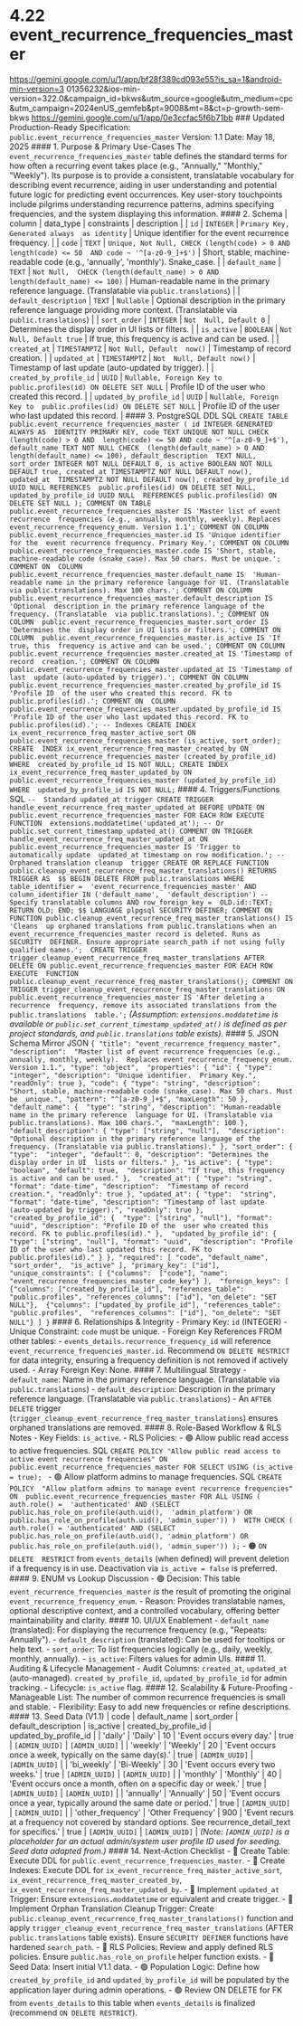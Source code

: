 # 4.22 event_recurrence_frequencies_master

  
https://gemini.google.com/u/1/app/bf28f389cd093e55?is_sa=1&android-min-version=3
01356232&ios-min-version=322.0&campaign_id=bkws&utm_source=google&utm_medium=cpc
&utm_campaign=2024enUS_gemfeb&pt=9008&mt=8&ct=p-growth-sem-bkws 
https://gemini.google.com/u/1/app/0e3ccfac5f6b71bb ### Updated Production-Ready 
Specification: `public.event_recurrence_frequencies_master` Version: 1.1 Date: 
May 18, 2025 #### 1\. Purpose & Primary Use-Cases The 
`event_recurrence_frequencies_master` table defines the standard terms for how 
often a recurring event takes place (e.g., "Annually," "Monthly," "Weekly"). 
Its purpose is to provide a consistent, translatable vocabulary for describing 
event recurrence, aiding in user understanding and potential future logic for 
predicting event occurrences. Key user-story touchpoints include pilgrims 
understanding recurrence patterns, admins specifying frequencies, and the 
system displaying this information. #### 2\. Schema | column | data_type | 
constraints | description | | `id` | `INTEGER` | `Primary Key, Generated always 
as identity` | Unique identifier for the event recurrence frequency. | | `code` 
| `TEXT` | `Unique, Not Null, CHECK (length(code) > 0 AND length(code) <= 50 
AND code ~ '^[a-z0-9_]+$')` | Short, stable, machine-readable code (e.g., 
'annually', 'monthly'). Snake_case. | | `default_name` | `TEXT` | `Not Null, 
CHECK (length(default_name) > 0 AND length(default_name) <= 100)` | 
Human-readable name in the primary reference language. (Translatable via 
`public.translations`) | | `default_description` | `TEXT` | `Nullable` | 
Optional description in the primary reference language providing more context. 
(Translatable via `public.translations`) | | `sort_order` | `INTEGER` | `Not 
Null, Default 0` | Determines the display order in UI lists or filters. | | 
`is_active` | `BOOLEAN` | `Not Null, Default true` | If true, this frequency is 
active and can be used. | | `created_at` | `TIMESTAMPTZ` | `Not Null, Default 
now()` | Timestamp of record creation. | | `updated_at` | `TIMESTAMPTZ` | `Not 
Null, Default now()` | Timestamp of last update (auto-updated by trigger). | | 
`created_by_profile_id` | `UUID` | `Nullable, Foreign Key to 
public.profiles(id) ON DELETE SET NULL` | Profile ID of the user who created 
this record. | | `updated_by_profile_id` | `UUID` | `Nullable, Foreign Key to 
public.profiles(id) ON DELETE SET NULL` | Profile ID of the user who last 
updated this record. | #### 3\. PostgreSQL DDL SQL ``` CREATE TABLE 
public.event_recurrence_frequencies_master ( id INTEGER GENERATED ALWAYS AS 
IDENTITY PRIMARY KEY, code TEXT UNIQUE NOT NULL CHECK (length(code) > 0 AND 
length(code) <= 50 AND code ~ '^[a-z0-9_]+$'), default_name TEXT NOT NULL CHECK 
(length(default_name) > 0 AND length(default_name) <= 100), default_description 
TEXT NULL, sort_order INTEGER NOT NULL DEFAULT 0, is_active BOOLEAN NOT NULL 
DEFAULT true, created_at TIMESTAMPTZ NOT NULL DEFAULT now(), updated_at 
TIMESTAMPTZ NOT NULL DEFAULT now(), created_by_profile_id UUID NULL REFERENCES 
public.profiles(id) ON DELETE SET NULL, updated_by_profile_id UUID NULL 
REFERENCES public.profiles(id) ON DELETE SET NULL ); COMMENT ON TABLE 
public.event_recurrence_frequencies_master IS 'Master list of event recurrence 
frequencies (e.g., annually, monthly, weekly). Replaces 
event_recurrence_frequency_enum. Version 1.1'; COMMENT ON COLUMN 
public.event_recurrence_frequencies_master.id IS 'Unique identifier for the 
event recurrence frequency. Primary Key.'; COMMENT ON COLUMN 
public.event_recurrence_frequencies_master.code IS 'Short, stable, 
machine-readable code (snake_case). Max 50 chars. Must be unique.'; COMMENT ON 
COLUMN public.event_recurrence_frequencies_master.default_name IS 
'Human-readable name in the primary reference language for UI. (Translatable 
via public.translations). Max 100 chars.'; COMMENT ON COLUMN 
public.event_recurrence_frequencies_master.default_description IS 'Optional 
description in the primary reference language of the frequency. (Translatable 
via public.translations).'; COMMENT ON COLUMN 
public.event_recurrence_frequencies_master.sort_order IS 'Determines the 
display order in UI lists or filters.'; COMMENT ON COLUMN 
public.event_recurrence_frequencies_master.is_active IS 'If true, this 
frequency is active and can be used.'; COMMENT ON COLUMN 
public.event_recurrence_frequencies_master.created_at IS 'Timestamp of record 
creation.'; COMMENT ON COLUMN 
public.event_recurrence_frequencies_master.updated_at IS 'Timestamp of last 
update (auto-updated by trigger).'; COMMENT ON COLUMN 
public.event_recurrence_frequencies_master.created_by_profile_id IS 'Profile ID 
of the user who created this record. FK to public.profiles(id).'; COMMENT ON 
COLUMN public.event_recurrence_frequencies_master.updated_by_profile_id IS 
'Profile ID of the user who last updated this record. FK to 
public.profiles(id).'; -- Indexes CREATE INDEX 
ix_event_recurrence_freq_master_active_sort ON 
public.event_recurrence_frequencies_master (is_active, sort_order); CREATE 
INDEX ix_event_recurrence_freq_master_created_by ON 
public.event_recurrence_frequencies_master (created_by_profile_id) WHERE 
created_by_profile_id IS NOT NULL; CREATE INDEX 
ix_event_recurrence_freq_master_updated_by ON 
public.event_recurrence_frequencies_master (updated_by_profile_id) WHERE 
updated_by_profile_id IS NOT NULL; ``` #### 4\. Triggers/Functions SQL ``` -- 
Standard updated_at trigger CREATE TRIGGER 
handle_event_recurrence_freq_master_updated_at BEFORE UPDATE ON 
public.event_recurrence_frequencies_master FOR EACH ROW EXECUTE FUNCTION 
extensions.moddatetime('updated_at'); -- Or 
public.set_current_timestamp_updated_at() COMMENT ON TRIGGER 
handle_event_recurrence_freq_master_updated_at ON 
public.event_recurrence_frequencies_master IS 'Trigger to automatically update 
updated_at timestamp on row modification.'; -- Orphaned translation cleanup 
trigger CREATE OR REPLACE FUNCTION 
public.cleanup_event_recurrence_freq_master_translations() RETURNS TRIGGER AS 
$$ BEGIN DELETE FROM public.translations WHERE table_identifier = 
'event_recurrence_frequencies_master' AND column_identifier IN ('default_name', 
'default_description') -- Specify translatable columns AND row_foreign_key = 
OLD.id::TEXT; RETURN OLD; END; $$ LANGUAGE plpgsql SECURITY DEFINER; COMMENT ON 
FUNCTION public.cleanup_event_recurrence_freq_master_translations() IS 'Cleans 
up orphaned translations from public.translations when an 
event_recurrence_frequencies_master record is deleted. Runs as SECURITY 
DEFINER. Ensure appropriate search_path if not using fully qualified names.'; 
CREATE TRIGGER trigger_cleanup_event_recurrence_freq_master_translations AFTER 
DELETE ON public.event_recurrence_frequencies_master FOR EACH ROW EXECUTE 
FUNCTION public.cleanup_event_recurrence_freq_master_translations(); COMMENT ON 
TRIGGER trigger_cleanup_event_recurrence_freq_master_translations ON 
public.event_recurrence_frequencies_master IS 'After deleting a recurrence 
frequency, remove its associated translations from the public.translations 
table.'; ``` *(Assumption: `extensions.moddatetime` is available or 
`public.set_current_timestamp_updated_at()` is defined as per project 
standards, and `public.translations` table exists).* #### 5\. JSON Schema 
Mirror JSON ``` { "title": "event_recurrence_frequency_master", "description": 
"Master list of event recurrence frequencies (e.g., annually, monthly, weekly). 
Replaces event_recurrence_frequency_enum. Version 1.1.", "type": "object", 
"properties": { "id": { "type": "integer", "description": "Unique identifier. 
Primary Key.", "readOnly": true }, "code": { "type": "string", "description": 
"Short, stable, machine-readable code (snake_case). Max 50 chars. Must be 
unique.", "pattern": "^[a-z0-9_]+$", "maxLength": 50 }, "default_name": { 
"type": "string", "description": "Human-readable name in the primary reference 
language for UI. (Translatable via public.translations). Max 100 chars.", 
"maxLength": 100 }, "default_description": { "type": ["string", "null"], 
"description": "Optional description in the primary reference language of the 
frequency. (Translatable via public.translations)." }, "sort_order": { "type": 
"integer", "default": 0, "description": "Determines the display order in UI 
lists or filters." }, "is_active": { "type": "boolean", "default": true, 
"description": "If true, this frequency is active and can be used." }, 
"created_at": { "type": "string", "format": "date-time", "description": 
"Timestamp of record creation.", "readOnly": true }, "updated_at": { "type": 
"string", "format": "date-time", "description": "Timestamp of last update 
(auto-updated by trigger).", "readOnly": true }, "created_by_profile_id": { 
"type": ["string", "null"], "format": "uuid", "description": "Profile ID of the 
user who created this record. FK to public.profiles(id)." }, 
"updated_by_profile_id": { "type": ["string", "null"], "format": "uuid", 
"description": "Profile ID of the user who last updated this record. FK to 
public.profiles(id)." } }, "required": [ "code", "default_name", "sort_order", 
"is_active" ], "primary_key": ["id"], "unique_constraints": [ {"columns": 
["code"], "name": "event_recurrence_frequencies_master_code_key"} ], 
"foreign_keys": [ {"columns": ["created_by_profile_id"], "references_table": 
"public.profiles", "references_columns": ["id"], "on_delete": "SET NULL"}, 
{"columns": ["updated_by_profile_id"], "references_table": "public.profiles", 
"references_columns": ["id"], "on_delete": "SET NULL"} ] } ``` #### 6\. 
Relationships & Integrity - Primary Key: `id` (INTEGER) - Unique Constraint: 
`code` must be unique. - Foreign Key References FROM other tables: - 
`events_details.recurrence_frequency_id` will reference 
`event_recurrence_frequencies_master.id`. Recommend `ON DELETE RESTRICT` for 
data integrity, ensuring a frequency definition is not removed if actively 
used. - Array Foreign Key: None. #### 7\. Multilingual Strategy - 
`default_name`: Name in the primary reference language. (Translatable via 
`public.translations`) - `default_description`: Description in the primary 
reference language. (Translatable via `public.translations`) - An `AFTER 
DELETE` trigger (`trigger_cleanup_event_recurrence_freq_master_translations`) 
ensures orphaned translations are removed. #### 8\. Role-Based Workflow & RLS 
Notes - Key Fields: `is_active`. - RLS Policies: - 🟢 Allow public read access 
to active frequencies. SQL ``` CREATE POLICY "Allow public read access to 
active event recurrence frequencies" ON 
public.event_recurrence_frequencies_master FOR SELECT USING (is_active = true); 
``` - 🟢 Allow platform admins to manage frequencies. SQL ``` CREATE POLICY 
"Allow platform admins to manage event recurrence frequencies" ON 
public.event_recurrence_frequencies_master FOR ALL USING ( auth.role() = 
'authenticated' AND (SELECT public.has_role_on_profile(auth.uid(), 
'admin_platform') OR public.has_role_on_profile(auth.uid(), 'admin_super')) ) 
WITH CHECK ( auth.role() = 'authenticated' AND (SELECT 
public.has_role_on_profile(auth.uid(), 'admin_platform') OR 
public.has_role_on_profile(auth.uid(), 'admin_super')) ); ``` - 🟠 `ON DELETE 
RESTRICT` from `events_details` (when defined) will prevent deletion if a 
frequency is in use. Deactivation via `is_active = false` is preferred. #### 
9\. ENUM vs Lookup Discussion - 🟢 Decision: This table 
`event_recurrence_frequencies_master` *is* the result of promoting the original 
`event_recurrence_frequency_enum`. - Reason: Provides translatable names, 
optional descriptive context, and a controlled vocabulary, offering better 
maintainability and clarity. #### 10\. UI/UX Enablement - `default_name` 
(translated): For displaying the recurrence frequency (e.g., "Repeats: 
Annually"). - `default_description` (translated): Can be used for tooltips or 
help text. - `sort_order`: To list frequencies logically (e.g., daily, weekly, 
monthly, annually). - `is_active`: Filters values for admin UIs. #### 11\. 
Auditing & Lifecycle Management - Audit Columns: `created_at`, `updated_at` 
(auto-managed). `created_by_profile_id`, `updated_by_profile_id` for admin 
tracking. - Lifecycle: `is_active` flag. #### 12\. Scalability & 
Future-Proofing - Manageable List: The number of common recurrence frequencies 
is small and stable. - Flexibility: Easy to add new frequencies or refine 
descriptions. #### 13\. Seed Data (V1.1) | code | default_name | sort_order | 
default_description | is_active | created_by_profile_id | updated_by_profile_id 
| | 'daily' | 'Daily' | 10 | 'Event occurs every day.' | true | `[ADMIN_UUID]` 
| `[ADMIN_UUID]` | | 'weekly' | 'Weekly' | 20 | 'Event occurs once a week, 
typically on the same day(s).' | true | `[ADMIN_UUID]` | `[ADMIN_UUID]` | | 
'bi_weekly' | 'Bi-Weekly' | 30 | 'Event occurs every two weeks.' | true | 
`[ADMIN_UUID]` | `[ADMIN_UUID]` | | 'monthly' | 'Monthly' | 40 | 'Event occurs 
once a month, often on a specific day or week.' | true | `[ADMIN_UUID]` | 
`[ADMIN_UUID]` | | 'annually' | 'Annually' | 50 | 'Event occurs once a year, 
typically around the same date or period.' | true | `[ADMIN_UUID]` | 
`[ADMIN_UUID]` | | 'other_frequency' | 'Other Frequency' | 900 | 'Event recurs 
at a frequency not covered by standard options. See recurrence_detail_text for 
specifics.' | true | `[ADMIN_UUID]` | `[ADMIN_UUID]` | *(Note: `[ADMIN_UUID]` 
is a placeholder for an actual admin/system user profile ID used for seeding. 
Seed data adapted from.)* #### 14\. Next-Action Checklist - 🔴 Create Table: 
Execute DDL for `public.event_recurrence_frequencies_master`. - 🔴 Create 
Indexes: Execute DDL for `ix_event_recurrence_freq_master_active_sort`, 
`ix_event_recurrence_freq_master_created_by`, 
`ix_event_recurrence_freq_master_updated_by`. - 🔴 Implement `updated_at` 
Trigger: Ensure `extensions.moddatetime` or equivalent and create trigger. - 🔴 
Implement Orphan Translation Cleanup Trigger: Create 
`public.cleanup_event_recurrence_freq_master_translations()` function and apply 
`trigger_cleanup_event_recurrence_freq_master_translations` (AFTER 
`public.translations` table exists). Ensure `SECURITY DEFINER` functions have 
hardened `search_path`. - 🔴 RLS Policies: Review and apply defined RLS 
policies. Ensure `public.has_role_on_profile` helper function exists. - 🔴 Seed 
Data: Insert initial V1.1 data. - 🟢 Population Logic: Define how 
`created_by_profile_id` and `updated_by_profile_id` will be populated by the 
application layer during admin operations. - 🟢 Review ON DELETE for FK from 
`events_details` to this table when `events_details` is finalized (recommend 
`ON DELETE RESTRICT`). 
